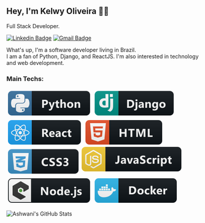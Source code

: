 ## Hey, I'm Kelwy Oliveira 👋🏽

Full Stack Developer.

[![Linkedin Badge](https://img.shields.io/badge/-Kelwy%20Oliveira-4682B4?style=for-the-badge&logo=Linkedin&logoColor=white&link=https://www.linkedin.com/in/kelwyoliveira/)](https://www.linkedin.com/in/kelwyoliveira/) 
[![Gmail Badge](https://img.shields.io/badge/-kelwyduarte@gmail.com-4682B4?style=for-the-badge&logo=Gmail&logoColor=white&link=mailto:kelwyduarte@gmail.com)](mailto:kelwyduarte@gmail.com)

What's up, I'm a software developer living in Brazil.</br>
I am a fan of Python, Django, and ReactJS. I'm also interested in technology and web development.

### Main Techs: 
<p align="left">
   
<img src="svg/dev/python.svg" alt="python" style="vertical-align:top; margin:6px 4px; pointer-events: none; cursor: default"> 

<img src="svg/dev/django.svg" alt="django" style="vertical-align:top; margin:6px 4px; pointer-events: none; cursor: default">

<img src="svg/dev/react.svg" alt="react" style="vertical-align:top; margin:6px 4px; pointer-events: none; cursor: default"> 

<img src="svg/dev/html.svg" alt="html" style="vertical-align:top; margin:6px 4px; pointer-events: none; cursor: default">
</br>
   
<img src="svg/dev/css3.svg" alt="css" style="vertical-align:top; margin:6px 4px; pointer-events: none; cursor: default">  

<img src="svg/dev/js.svg" alt="js" style="vertical-align:top margin:6px 4px">    

<img src="svg/dev/nodejs_larger.svg" alt="nodejs" style="vertical-align:top; margin:6px 4px; pointer-events: none; cursor: default">   

<img src="svg/dev/docker.svg" alt="docker" style="vertical-align:top; margin:6px 4px; pointer-events: none; cursor: default">
</p>
<img src="https://github-readme-stats.vercel.app/api?username=kelwys&&show_icons=true&theme=radical&line_height=27&v=5" alt="Ashwani's GitHub Stats" />
